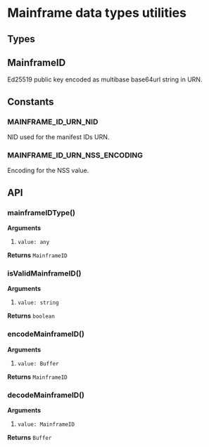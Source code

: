 # Mainframe data types utilities

## Types

## MainframeID

Ed25519 public key encoded as multibase base64url string in URN.

## Constants

### MAINFRAME_ID_URN_NID

NID used for the manifest IDs URN.

### MAINFRAME_ID_URN_NSS_ENCODING

Encoding for the NSS value.

## API

### mainframeIDType()

**Arguments**

1.  `value: any`

**Returns** `MainframeID`

### isValidMainframeID()

**Arguments**

1.  `value: string`

**Returns** `boolean`

### encodeMainframeID()

**Arguments**

1.  `value: Buffer`

**Returns** `MainframeID`

### decodeMainframeID()

**Arguments**

1.  `value: MainframeID`

**Returns** `Buffer`
